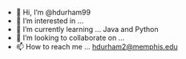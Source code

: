 - 👋 Hi, I’m @hdurham99
- 👀 I’m interested in ...
- 🌱 I’m currently learning ... Java and Python
- 💞️ I’m looking to collaborate on ...
- 📫 How to reach me ... hdurham2@memphis.edu

<!---
hdurham99/hdurham99 is a ✨ special ✨ repository because its `README.md` (this file) appears on your GitHub profile.
You can click the Preview link to take a look at your changes.
--->
